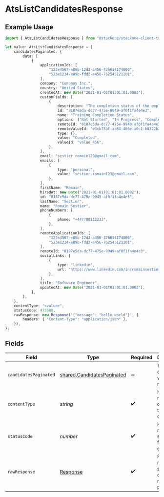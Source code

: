 # AtsListCandidatesResponse

## Example Usage

```typescript
import { AtsListCandidatesResponse } from "@stackone/stackone-client-ts/sdk/models/operations";

let value: AtsListCandidatesResponse = {
    candidatesPaginated: {
        data: [
            {
                applicationIds: [
                    "123e4567-e89b-12d3-a456-426614174000",
                    "523e1234-e89b-fdd2-a456-762545121101",
                ],
                company: "Company Inc.",
                country: "United States",
                createdAt: new Date("2021-01-01T01:01:01.000Z"),
                customFields: [
                    {
                        description: "The completion status of the employee's training.",
                        id: "8187e5da-dc77-475e-9949-af0f1fa4e4e3",
                        name: "Training Completion Status",
                        options: ["Not Started", "In Progress", "Completed", "Overdue"],
                        remoteId: "8187e5da-dc77-475e-9949-af0f1fa4e4e3",
                        remoteValueId: "e3cb75bf-aa84-466e-a6c1-b8322b257a48",
                        type: {},
                        value: "Completed",
                        valueId: "value_456",
                    },
                ],
                email: "sestier.romain123@gmail.com",
                emails: [
                    {
                        type: "personal",
                        value: "sestier.romain123@gmail.com",
                    },
                ],
                firstName: "Romain",
                hiredAt: new Date("2021-01-01T01:01:01.000Z"),
                id: "8187e5da-dc77-475e-9949-af0f1fa4e4e3",
                lastName: "Sestier",
                name: "Romain Sestier",
                phoneNumbers: [
                    {
                        phone: "+447700112233",
                    },
                ],
                remoteApplicationIds: [
                    "123e4567-e89b-12d3-a456-426614174000",
                    "523e1234-e89b-fdd2-a456-762545121101",
                ],
                remoteId: "8187e5da-dc77-475e-9949-af0f1fa4e4e3",
                socialLinks: [
                    {
                        type: "linkedin",
                        url: "https://www.linkedin.com/in/romainsestier/",
                    },
                ],
                title: "Software Engineer",
                updatedAt: new Date("2021-01-01T01:01:01.000Z"),
            },
        ],
    },
    contentType: "<value>",
    statusCode: 473600,
    rawResponse: new Response('{"message": "hello world"}', {
        headers: { "Content-Type": "application/json" },
    }),
};
```

## Fields

| Field                                                                           | Type                                                                            | Required                                                                        | Description                                                                     |
| ------------------------------------------------------------------------------- | ------------------------------------------------------------------------------- | ------------------------------------------------------------------------------- | ------------------------------------------------------------------------------- |
| `candidatesPaginated`                                                           | [shared.CandidatesPaginated](../../../sdk/models/shared/candidatespaginated.md) | :heavy_minus_sign:                                                              | The list of candidates was retrieved.                                           |
| `contentType`                                                                   | *string*                                                                        | :heavy_check_mark:                                                              | HTTP response content type for this operation                                   |
| `statusCode`                                                                    | *number*                                                                        | :heavy_check_mark:                                                              | HTTP response status code for this operation                                    |
| `rawResponse`                                                                   | [Response](https://developer.mozilla.org/en-US/docs/Web/API/Response)           | :heavy_check_mark:                                                              | Raw HTTP response; suitable for custom response parsing                         |